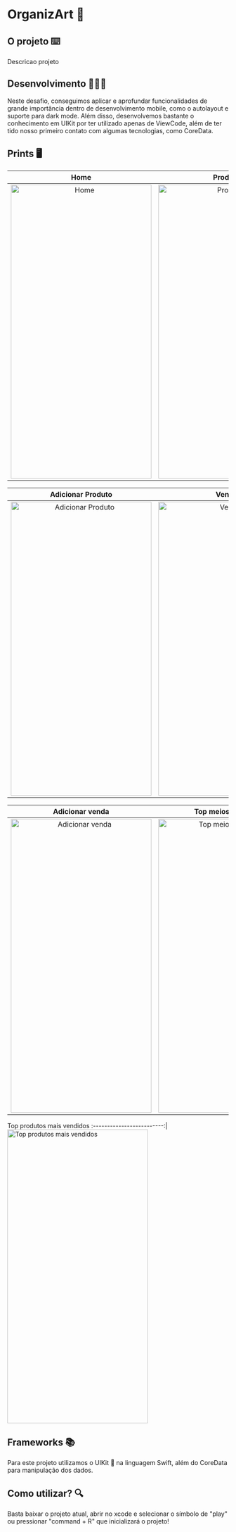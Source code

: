 # OrganizArt 🎨

## O projeto ⌨️

Descricao projeto

## Desenvolvimento 👩🏻‍💻

Neste desafio, conseguimos aplicar e aprofundar funcionalidades de grande importância dentro de desenvolvimento mobile, como o autolayout e suporte para dark mode. Além disso, desenvolvemos bastante o conhecimento em UIKit por ter utilizado apenas de ViewCode, além de ter tido nosso primeiro contato com algumas tecnologias, como CoreData.

## Prints 🖥️

Home | Produtos
:-------------------------:|:-------------------------:
<img src="" alt="Home" width="320" height="667"> | <img src="" alt="Produtos" width="320" height="667"> 

Adicionar Produto | Vendas
:-------------------------:|:-------------------------:
<img src="" alt="Adicionar Produto" width="320" height="667">  | <img src="" alt="Vendas" width="320" height="667">

Adicionar venda | Top meios de venda
:-------------------------:|:-------------------------:
<img src="" alt="Adicionar venda" width="320" height="667">  | <img src="" alt="Top meios de venda" width="320" height="667">

Top produtos mais vendidos
:-------------------------:|
<img src="" alt="Top produtos mais vendidos" width="320" height="667">  

## Frameworks 📚

Para este projeto utilizamos o UIKit 👾 na linguagem Swift, além do CoreData para manipulação dos dados.

## Como utilizar? 🔍

Basta baixar o projeto atual, abrir no xcode e selecionar o símbolo de "play" ou pressionar "command + R" que inicializará o projeto!
